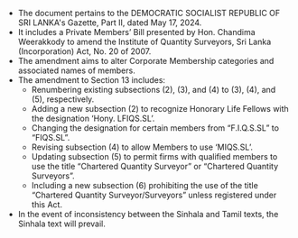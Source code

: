 - The document pertains to the DEMOCRATIC SOCIALIST REPUBLIC OF SRI LANKA's Gazette, Part II, dated May 17, 2024.
- It includes a Private Members’ Bill presented by Hon. Chandima Weerakkody to amend the Institute of Quantity Surveyors, Sri Lanka (Incorporation) Act, No. 20 of 2007.
- The amendment aims to alter Corporate Membership categories and associated names of members.
- The amendment to Section 13 includes:
  - Renumbering existing subsections (2), (3), and (4) to (3), (4), and (5), respectively.
  - Adding a new subsection (2) to recognize Honorary Life Fellows with the designation ‘Hony. LFIQS.SL’.
  - Changing the designation for certain members from “F.I.Q.S.SL” to “FIQS.SL”.
  - Revising subsection (4) to allow Members to use ‘MIQS.SL’.
  - Updating subsection (5) to permit firms with qualified members to use the title “Chartered Quantity Surveyor” or “Chartered Quantity Surveyors”.
  - Including a new subsection (6) prohibiting the use of the title “Chartered Quantity Surveyor/Surveyors” unless registered under this Act.
- In the event of inconsistency between the Sinhala and Tamil texts, the Sinhala text will prevail.